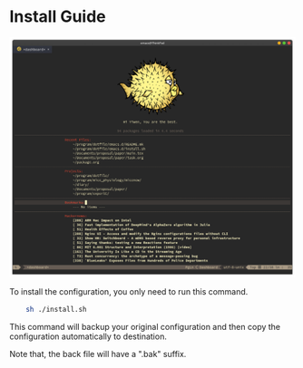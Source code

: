 # Install Guide

![](./screenshot.png)

To install the configuration, you only need to run this command.
```bash
	sh ./install.sh
```
This command will backup your original configuration and then copy the configuration automatically to destination.

Note that, the back file will have a ".bak" suffix.